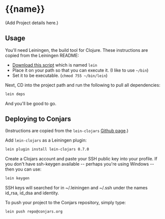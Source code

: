 # {{name}}

(Add Project details here.)

## Usage

You'll need Leiningen, the build tool for Clojure. These instructions are copied from the Leiningen README:

* [Download this script](https://raw.github.com/technomancy/leiningen/stable/bin/lein) which is named `lein`
* Place it on your path so that you can execute it. (I like to use `~/bin`)
* Set it to be executable. (`chmod 755 ~/bin/lein`)

Next, CD into the project path and run the following to pull all dependencies:

```bash
lein deps
```

And you'll be good to go.

## Deploying to Conjars

(Instructions are copied from the `lein-clojars` [Github page](https://github.com/ato/lein-clojars).)

Add `lein-clojars` as a Leiningen plugin:

```bash
lein plugin install lein-clojars 0.7.0
```

Create a Clojars account and paste your SSH public key into your profile. If you don't have ssh-keygen available -- perhaps you're using Windows -- then you can use:

```bash
lein keygen
```

SSH keys will searched for in ~/.leiningen and ~/.ssh under the names id_rsa, id_dsa and identity.

To push your project to the Conjars repository, simply type:

```bash
lein push repo@conjars.org
```
